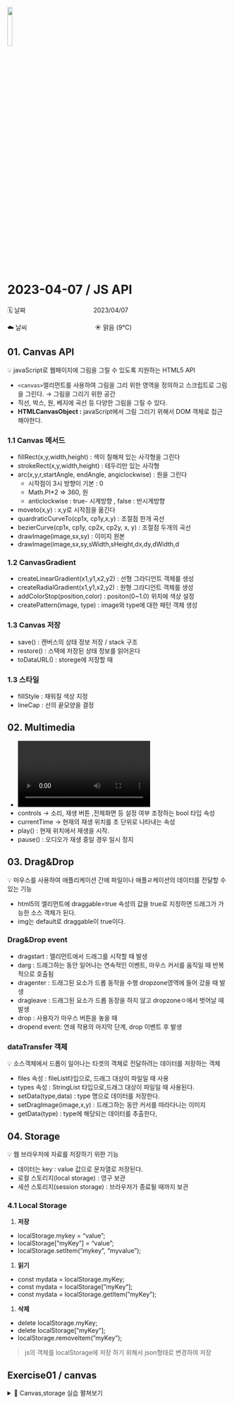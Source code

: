 <img src="https://noticon-static.tammolo.com/dgggcrkxq/image/upload/v1567008394/noticon/ohybolu4ensol1gzqas1.png" height="15%" width="15%"> <br/>

# 2023-04-07 / JS API

🗓️ 날짜           2023/04/07 

☁️ 날씨           ☀️ 맑음 (9°C) 

## 01. Canvas API

💡 javaScript로 웹페이지에 그림을 그릴 수 있도록 지원하는 HTML5 API

- ```<canvas>```엘리먼트를 사용하여 그림을 그리 위한 영역을 정의하고 스크립트로 그림을 그린다. → 그림을 그리기 위한 공간
- 직선, 박스, 원, 베지에 곡선 등 다양한 그림을 그릴 수 있다.
- **HTMLCanvasObject :** javaScript에서 그림 그리기 위해서 DOM 객체로 접근 해야한다.

### 1.1 Canvas 메서드

- fillRect(x,y,width,height) : 색이 칠해져 있는 사각형을 그린다
- strokeRect(x,y,width,height) : 테두리만 있는 사각형
- arc(x,y,r,startAngle, endAngle, angiclockwise) : 원을 그린다
    - 시작점이 3시 방향이 기본 : 0
    - Math.PI*2 ⇒ 360, 원
    - anticlockwise : true- 시계방향 , false : 반시계방향
- moveto(x,y) : x,y로 시작점을 옮긴다
- quardraticCurveTo(cp1x, cp1y,x,y) : 조절점 한개 곡선
- bezierCurve(cp1x, cp1y, cp2x, cp2y, x, y) : 조절점 두개의 곡선
- drawImage(image,sx,sy) : 이미지 원본
- drawImage(image,sx,sy,sWidth,sHeight,dx,dy,dWidth,d

### 1.2 CanvasGradient

- createLinearGradient(x1,y1,x2,y2) : 선형 그라디언트 객체를 생성
- createRadialGradient(x1,y1,x2,y2) : 원형 그라디언트 객체를 생성
- addColorStop(position,color) : positon(0~1.0) 위치에 색상 설정
- createPattern(image, type) : image와 type에 대한 패턴 객체 생성

### 1.3 Canvas 저장

- save() : 캔버스의 상태 정보 저장 / stack 구조
- restore() : 스택에 저장된 상태 정보를 읽어온다
- toDataURL() : storege에 저장할 때

### 1.3 스타일

- fillStyle : 채워질 색상 지정
- lineCap : 선의 끝모양을 결정

## 02. Multimedia

- <video> , <audio>
- controls → 소리, 재생 버튼 ,전체화면 등 설정 여부 조정하는 bool 타입 속성
- currentTime → 현재의 재생 위치를 초 단위로 나타내는 속성
- play() : 현재 위치에서 재생을 시작.
- pause() : 오디오가 재생 중일 경우 일시 정지

## 03. Drag&Drop

💡 마우스를 사용하여 애플리케이션 간에 파일이나 애플ㄹ케이션의 데이터를 전달할 수 있는 기능

- html5의 엘리먼트에 draggable=true 속성의 값을 true로 지정하면 드래그가 가능한 소스 객체가 된다.
- img는 default로 draggable이 true이다.

### Drag&Drop event

- dragstart : 엘리먼트에서 드래그를 시작할 때 발생
- darg : 드래그하는 동안 일어나는 연속적인 이벤트, 마우스 커서를 움직일 때 반복적으로 호출됨
- dragenter :  드래그된 요소가 드롭 동작을 수행 dropzone영역에 들어 갔을 때 발생
- dragleave : 드래그된 요소가 드롭 동장을 하지 않고 dropzoneㅇ에서 벗어날 때 발생
- drop :  사용자가 마우스 버튼을 놓을 때
- dropend  event: 연쇄 작용의 마지막 단계, drop 이벤트 후 발생

### dataTransfer 객체

💡 소스객체에서 드롭이 일어나는 타겟의 객체로 전달하려는 데이터를 저장하는 객체

- files 속성 : fileList타입으로, 드래그 대상이 파일일 때 사용
- types 속성 : StringList 타입으로,드래그 대상이 파일일 때 사용된다.
- setData(type,data) : type 명으로 데이터를 저장한다.
- setDragImage(image,x,y) : 드래그하는 동안 커서를 따라다니는 이미지
- getData(type) : type에 해당되는 데이터를 추출한다,

## 04. Storage

💡 웹 브라우저에 자료를 저장하기 위한 기능

- 데이터는 key : value 값으로 문자열로 저장된다.
- 로컬 스토리지(local storage) : 영구 보관
- 세션 스토리지(session storage) : 브라우저가 종료될 때까지 보관

### 4.1 Local Storage

1. **저장**
- localStorage.mykey = “value”;
- localStorage[”myKey”] = “value”;
- localStorage.setItem(”mykey”, “myvalue”);

1. **읽기**
- const mydata = localStorage.myKey;
- const mydata = localStorage[”myKey”];
- const mydata = localStorage.getItem(”myKey”);

1. **삭제**
- delete localStorage.myKey;
- delete localStorage[”myKey”];
- localStorage.removeItem(”myKey”);

> js의 객체를 localStorage에 저장 하기 위해서 json형태로 변경하여 저장
>


## Exercise01 / canvas

<details>
<summary>🧧 Canvas,storage 실습 펼쳐보기</summary>
<div markdown="1">

1️⃣ **[실습 1]**

- Canvas를 활용하여 그림을 그린다.
- 그림을 저장,읽어오기, 삭제하기 기능

![cavas exam](https://user-images.githubusercontent.com/55836020/230833497-75dd9e82-ef03-4cd2-a868-8deec1eae7c3.png)

```html
<!DOCTYPE html>
<html>
<head>
<meta charset="UTF-8">
<title>Draw Character</title>
<style>

body{
text-align : center;
}

section {
text-align : center;
padding : 10px;
}

canvas{
border : 1px solid;
background-image: url("");
}

</style>
</head>
<body>
<h1> HTML5 API 실습</h1>
<div>
<button onclick="saveImg();">저장하기</button>
<button onclick="restoreImg();">읽어오기</button>
<button onclick="deleteImg()">삭제하기</button>
</div>
<section id='drawContainer'>
<canvas id="canvas" width="800" height="450"></canvas>
</section>
<script src="drawexercise14.js"></script>
</body>
</html>
```

```jsx
let canvas;
let context;

function startDrawing() {
	canvas = document.getElementById('canvas');
	context = canvas.getContext("2d");
	
	
    context.beginPath();
    
    context.lineJoin = "round";
   	context.bezierCurveTo(100,200,250,0,400,200);
   	context.lineTo(400,500); // 오른쪽변
   	context.lineTo(100,500); //
   	context.lineTo(100,197);
   	context.fillStyle = "#B07030";
   	context.strokeStyle="#B07030";
   	context.lineWidth = "9";
   	context.stroke();
   	context.fill();
   	
   	context.beginPath();
   	context.fillStyle = 'black';
   	context.ellipse(200, 200, 10, 25, Math.PI, 0, 2 * Math.PI);
   
   	context.ellipse(300, 200, 10, 25, Math.PI, 0, 2 * Math.PI);
   	context.fill();
   	
   	context.beginPath();
   	context.fillStyle = 'white';
   	context.ellipse(200,190, 10, 5, Math.PI*1.5, 0, 2 * Math.PI);
   	context.ellipse(300,190, 10, 5, Math.PI*1.5, 0, 2 * Math.PI);
   	context.fill();
   	
   	// 코
   	context.beginPath();
   	context.fillStyle = 'pink';
   	context.ellipse(250, 250, 50, 20, Math.PI *3 , 0, 2 * Math.PI);
    context.fill();
    
    
    
   	
	}
	
function saveImg() {
	alert(canvas.toDataURL());
	window.localStorage.setItem("dglettImg", canvas.toDataURL());	
}

function restoreImg() {
	const img = new Image();
	img.src = window.localStorage.dglettImg;
	img.onload = function() {
		context.drawImage(img,0,0);
	}
}

function deleteImg() {
	context.clearRect(0,0,800,450);
	context.beginPath();
	context.stroke();
}
	
document.body.onload = startDrawing;
```

</div>
</details>
